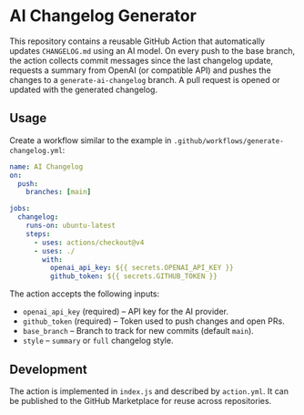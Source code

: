 # AI Changelog Generator

This repository contains a reusable GitHub Action that automatically
updates `CHANGELOG.md` using an AI model. On every push to the base
branch, the action collects commit messages since the last changelog
update, requests a summary from OpenAI (or compatible API) and pushes the
changes to a `generate-ai-changelog` branch. A pull request is opened or
updated with the generated changelog.

## Usage

Create a workflow similar to the example in `.github/workflows/generate-changelog.yml`:

```yaml
name: AI Changelog
on:
  push:
    branches: [main]

jobs:
  changelog:
    runs-on: ubuntu-latest
    steps:
      - uses: actions/checkout@v4
      - uses: ./
        with:
          openai_api_key: ${{ secrets.OPENAI_API_KEY }}
          github_token: ${{ secrets.GITHUB_TOKEN }}
```

The action accepts the following inputs:

- `openai_api_key` (required) – API key for the AI provider.
- `github_token` (required) – Token used to push changes and open PRs.
- `base_branch` – Branch to track for new commits (default `main`).
- `style` – `summary` or `full` changelog style.

## Development

The action is implemented in `index.js` and described by `action.yml`.
It can be published to the GitHub Marketplace for reuse across repositories.
